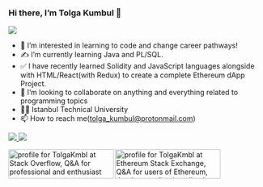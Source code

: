 ### Hi there, I’m Tolga Kumbul 👋

![](https://komarev.com/ghpvc/?username=your-github-TolgaKmbl&color=blueviolet&style=flat-square&label=Visitors)

- 👀 I’m interested in learning to code and change career pathways!
- ✍ I’m currently learning Java and PL/SQL.
- ✅ I have recently learned Solidity and JavaScript languages alongside with HTML/React(with Redux) to create a complete Ethereum dApp Project.
- 🤝 I’m looking to collaborate on anything and everything related to programming topics
- 👨‍🎓 Istanbul Technical University
- 📫 How to reach me(tolga_kumbul@protonmail.com) 


<a href="https://tolgakmbl.github.io/">
  <img src="https://github-readme-stats.vercel.app/api/top-langs/?username=TolgaKmbl&layout=compact&theme=github_dark&hide_border=true" />
</a> 

<a href="https://tolgakmbl.github.io/">
  <img src="https://github-readme-stats.vercel.app/api?username=TolgaKmbl&show_icons=true&theme=github_dark&hide_border=true" />
</a> 

 <a href="https://stackoverflow.com/users/16265598/tolgakmbl"><img align="left" src="https://stackoverflow.com/users/flair/16265598.png?theme=dark" width="208" height="58" alt="profile for TolgaKmbl at Stack Overflow, Q&amp;A for professional and enthusiast programmers" title="profile for TolgaKmbl at Stack Overflow, Q&amp;A for professional and enthusiast programmers"></a>
<a href="https://ethereum.stackexchange.com/users/78822/tolgakmbl"><img align="center" src="https://ethereum.stackexchange.com/users/flair/78822.png?theme=dark" width="208" height="58" alt="profile for TolgaKmbl at Ethereum Stack Exchange, Q&amp;A for users of Ethereum, the decentralized application platform and smart contract enabled blockchain" title="profile for TolgaKmbl at Ethereum Stack Exchange, Q&amp;A for users of Ethereum, the decentralized application platform and smart contract enabled blockchain"></a>











